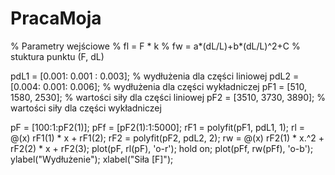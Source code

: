 # PracaMoja
% Parametry wejściowe
% fl = F * k
% fw = a*(dL/L)+b*(dL/L)^2+C
% stuktura punktu (F, dL)

pdL1 = [0.001: 0.001 : 0.003]; % wydłużenia dla części liniowej
pdL2 = [0.004: 0.001: 0.006]; % wydłużenia dla części wykładniczej
pF1 = [510, 1580, 2530]; % wartości siły dla części liniowej 
pF2 = [3510, 3730, 3890]; % wartości siły dla części wykładniczej

pF = [100:1:pF2(1)];
pFf = [pF2(1):1:5000];
rF1 = polyfit(pF1, pdL1, 1);
rl = @(x) rF1(1) * x + rF1(2);
rF2 = polyfit(pF2, pdL2, 2);
rw = @(x) rF2(1) * x.^2 + rF2(2) * x + rF2(3);
plot(pF, rl(pF), 'o-r');
hold on;
plot(pFf, rw(pFf), 'o-b');
ylabel("Wydłużenie");
xlabel("Siła [F]");
